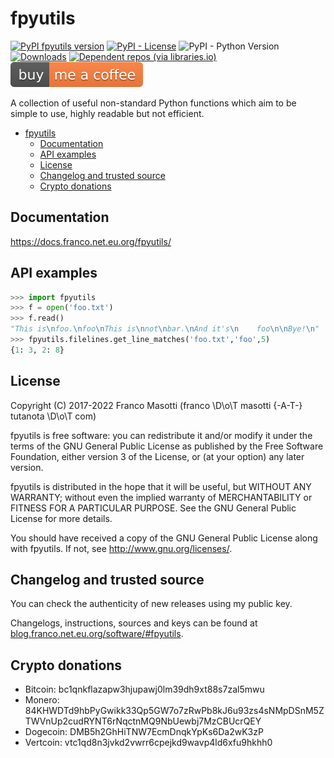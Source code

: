 # fpyutils

[![PyPI fpyutils version](https://img.shields.io/pypi/v/fpyutils.svg)](https://pypi.org/project/fpyutils/)
[![PyPI - License](https://img.shields.io/pypi/l/fpyutils.svg?color=blue)](https://raw.githubusercontent.com/frnmst/fpyutils/master/LICENSE.txt)
![PyPI - Python Version](https://img.shields.io/pypi/pyversions/fpyutils.svg)
[![Downloads](https://pepy.tech/badge/fpyutils)](https://pepy.tech/project/fpyutils)
[![Dependent repos (via libraries.io)](https://img.shields.io/librariesio/dependent-repos/pypi/fpyutils.svg)](https://libraries.io/pypi/fpyutils/dependents)
[![Buy me a coffee](assets/buy_me_a_coffee.svg)](https://buymeacoff.ee/frnmst)

A collection of useful non-standard Python functions which aim to be
simple to use, highly readable but not efficient.

<!--TOC-->

- [fpyutils](#fpyutils)
  - [Documentation](#documentation)
  - [API examples](#api-examples)
  - [License](#license)
  - [Changelog and trusted source](#changelog-and-trusted-source)
  - [Crypto donations](#crypto-donations)

<!--TOC-->

## Documentation

<https://docs.franco.net.eu.org/fpyutils/>

## API examples

```python
>>> import fpyutils
>>> f = open('foo.txt')
>>> f.read()
"This is\nfoo.\nfoo\nThis is\nnot\nbar.\nAnd it's\n    foo\n\nBye!\n"
>>> fpyutils.filelines.get_line_matches('foo.txt','foo',5)
{1: 3, 2: 8}
```

## License

Copyright (C) 2017-2022 Franco Masotti (franco \D\o\T masotti {-A-T-} tutanota \D\o\T com)

fpyutils is free software: you can redistribute it and/or modify it
under the terms of the GNU General Public License as published by the
Free Software Foundation, either version 3 of the License, or (at your
option) any later version.

fpyutils is distributed in the hope that it will be useful, but WITHOUT
ANY WARRANTY; without even the implied warranty of MERCHANTABILITY or
FITNESS FOR A PARTICULAR PURPOSE. See the GNU General Public License for
more details.

You should have received a copy of the GNU General Public License along
with fpyutils. If not, see <http://www.gnu.org/licenses/>.

## Changelog and trusted source

You can check the authenticity of new releases using my public key.

Changelogs, instructions, sources and keys can be found at
[blog.franco.net.eu.org/software/#fpyutils](https://blog.franco.net.eu.org/software/#fpyutils).

## Crypto donations

- Bitcoin: bc1qnkflazapw3hjupawj0lm39dh9xt88s7zal5mwu
- Monero: 84KHWDTd9hbPyGwikk33Qp5GW7o7zRwPb8kJ6u93zs4sNMpDSnM5ZTWVnUp2cudRYNT6rNqctnMQ9NbUewbj7MzCBUcrQEY
- Dogecoin: DMB5h2GhHiTNW7EcmDnqkYpKs6Da2wK3zP
- Vertcoin: vtc1qd8n3jvkd2vwrr6cpejkd9wavp4ld6xfu9hkhh0
